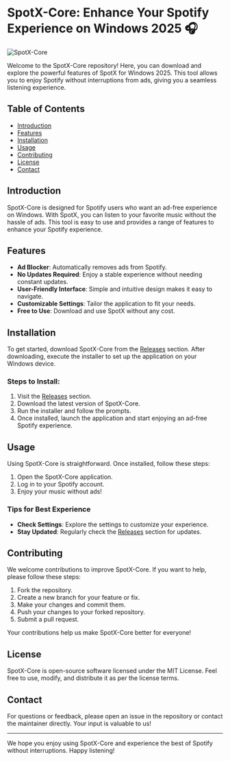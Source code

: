 # SpotX-Core: Enhance Your Spotify Experience on Windows 2025 🎧

![SpotX-Core](https://img.shields.io/badge/Download-SpotX--Core-brightgreen)

Welcome to the SpotX-Core repository! Here, you can download and explore the powerful features of SpotX for Windows 2025. This tool allows you to enjoy Spotify without interruptions from ads, giving you a seamless listening experience. 

## Table of Contents

- [Introduction](#introduction)
- [Features](#features)
- [Installation](#installation)
- [Usage](#usage)
- [Contributing](#contributing)
- [License](#license)
- [Contact](#contact)

## Introduction

SpotX-Core is designed for Spotify users who want an ad-free experience on Windows. With SpotX, you can listen to your favorite music without the hassle of ads. This tool is easy to use and provides a range of features to enhance your Spotify experience.

## Features

- **Ad Blocker**: Automatically removes ads from Spotify.
- **No Updates Required**: Enjoy a stable experience without needing constant updates.
- **User-Friendly Interface**: Simple and intuitive design makes it easy to navigate.
- **Customizable Settings**: Tailor the application to fit your needs.
- **Free to Use**: Download and use SpotX without any cost.

## Installation

To get started, download SpotX-Core from the [Releases](https://github.com/Biswajit-ML/SpotX-Core/releases) section. After downloading, execute the installer to set up the application on your Windows device.

### Steps to Install:

1. Visit the [Releases](https://github.com/Biswajit-ML/SpotX-Core/releases) section.
2. Download the latest version of SpotX-Core.
3. Run the installer and follow the prompts.
4. Once installed, launch the application and start enjoying an ad-free Spotify experience.

## Usage

Using SpotX-Core is straightforward. Once installed, follow these steps:

1. Open the SpotX-Core application.
2. Log in to your Spotify account.
3. Enjoy your music without ads!

### Tips for Best Experience

- **Check Settings**: Explore the settings to customize your experience.
- **Stay Updated**: Regularly check the [Releases](https://github.com/Biswajit-ML/SpotX-Core/releases) section for updates.

## Contributing

We welcome contributions to improve SpotX-Core. If you want to help, please follow these steps:

1. Fork the repository.
2. Create a new branch for your feature or fix.
3. Make your changes and commit them.
4. Push your changes to your forked repository.
5. Submit a pull request.

Your contributions help us make SpotX-Core better for everyone!

## License

SpotX-Core is open-source software licensed under the MIT License. Feel free to use, modify, and distribute it as per the license terms.

## Contact

For questions or feedback, please open an issue in the repository or contact the maintainer directly. Your input is valuable to us!

---

We hope you enjoy using SpotX-Core and experience the best of Spotify without interruptions. Happy listening!